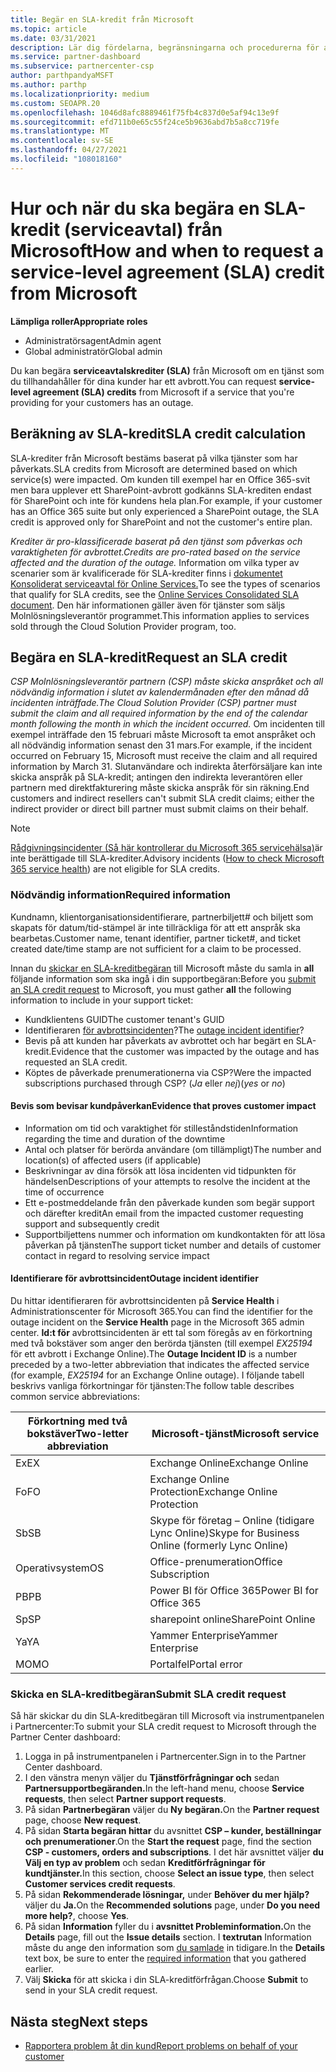 ```yaml
---
title: Begär en SLA-kredit från Microsoft
ms.topic: article
ms.date: 03/31/2021
description: Lär dig fördelarna, begränsningarna och procedurerna för att begära en SLA-kredit (serviceavtal) från Microsoft om dina kunder drabbas av ett tjänstavbrott.
ms.service: partner-dashboard
ms.subservice: partnercenter-csp
author: parthpandyaMSFT
ms.author: parthp
ms.localizationpriority: medium
ms.custom: SEOAPR.20
ms.openlocfilehash: 1046d8afc8889461f75fb4c837d0e5af94c13e9f
ms.sourcegitcommit: efd711b0e65c55f24ce5b9636abd7b5a8cc719fe
ms.translationtype: MT
ms.contentlocale: sv-SE
ms.lasthandoff: 04/27/2021
ms.locfileid: "108018160"
---
```

# <a name="how-and-when-to-request-a-service-level-agreement-sla-credit-from-microsoft"></a><span data-ttu-id="81ae1-103">Hur och när du ska begära en SLA-kredit (serviceavtal) från Microsoft</span><span class="sxs-lookup"><span data-stu-id="81ae1-103">How and when to request a service-level agreement (SLA) credit from Microsoft</span></span>

<span data-ttu-id="81ae1-104">**Lämpliga roller**</span><span class="sxs-lookup"><span data-stu-id="81ae1-104">**Appropriate roles**</span></span>

- <span data-ttu-id="81ae1-105">Administratörsagent</span><span class="sxs-lookup"><span data-stu-id="81ae1-105">Admin agent</span></span>
- <span data-ttu-id="81ae1-106">Global administratör</span><span class="sxs-lookup"><span data-stu-id="81ae1-106">Global admin</span></span>

<span data-ttu-id="81ae1-107">Du kan begära **serviceavtalskrediter (SLA)** från Microsoft om en tjänst som du tillhandahåller för dina kunder har ett avbrott.</span><span class="sxs-lookup"><span data-stu-id="81ae1-107">You can request **service-level agreement (SLA) credits** from Microsoft if a service that you're providing for your customers has an outage.</span></span>

## <a name="sla-credit-calculation"></a><span data-ttu-id="81ae1-108">Beräkning av SLA-kredit</span><span class="sxs-lookup"><span data-stu-id="81ae1-108">SLA credit calculation</span></span>

<span data-ttu-id="81ae1-109">SLA-krediter från Microsoft bestäms baserat på vilka tjänster som har påverkats.</span><span class="sxs-lookup"><span data-stu-id="81ae1-109">SLA credits from Microsoft are determined based on which service(s) were impacted.</span></span> <span data-ttu-id="81ae1-110">Om kunden till exempel har en Office 365-svit men bara upplever ett SharePoint-avbrott godkänns SLA-krediten endast för SharePoint och inte för kundens hela plan.</span><span class="sxs-lookup"><span data-stu-id="81ae1-110">For example, if your customer has an Office 365 suite but only experienced a SharePoint outage, the SLA credit is approved only for SharePoint and not the customer's entire plan.</span></span>

<span data-ttu-id="81ae1-111">*Krediter är pro-klassificerade baserat på den tjänst som påverkas och varaktigheten för avbrottet.*</span><span class="sxs-lookup"><span data-stu-id="81ae1-111">*Credits are pro-rated based on the service affected and the duration of the outage.*</span></span> <span data-ttu-id="81ae1-112">Information om vilka typer av scenarier som är kvalificerade för SLA-krediter finns i [dokumentet Konsoliderat serviceavtal för Online Services.](http://www.microsoftvolumelicensing.com/DocumentSearch.aspx?Mode=3&DocumentTypeId=37)</span><span class="sxs-lookup"><span data-stu-id="81ae1-112">To see the types of scenarios that qualify for SLA credits, see the [Online Services Consolidated SLA document](http://www.microsoftvolumelicensing.com/DocumentSearch.aspx?Mode=3&DocumentTypeId=37).</span></span> <span data-ttu-id="81ae1-113">Den här informationen gäller även för tjänster som säljs Molnlösningsleverantör programmet.</span><span class="sxs-lookup"><span data-stu-id="81ae1-113">This information applies to services sold through the Cloud Solution Provider program, too.</span></span>


## <a name="request-an-sla-credit"></a><span data-ttu-id="81ae1-114">Begära en SLA-kredit</span><span class="sxs-lookup"><span data-stu-id="81ae1-114">Request an SLA credit</span></span>

<span data-ttu-id="81ae1-115">*CSP Molnlösningsleverantör partnern (CSP) måste skicka anspråket och all nödvändig information i slutet av kalendermånaden efter den månad då incidenten inträffade.*</span><span class="sxs-lookup"><span data-stu-id="81ae1-115">*The Cloud Solution Provider (CSP) partner must submit the claim and all required information by the end of the calendar month following the month in which the incident occurred.*</span></span> <span data-ttu-id="81ae1-116">Om incidenten till exempel inträffade den 15 februari måste Microsoft ta emot anspråket och all nödvändig information senast den 31 mars.</span><span class="sxs-lookup"><span data-stu-id="81ae1-116">For example, if the incident occurred on February 15, Microsoft must receive the claim and all required information by March 31.</span></span> <span data-ttu-id="81ae1-117">Slutanvändare och indirekta återförsäljare kan inte skicka anspråk på SLA-kredit; antingen den indirekta leverantören eller partnern med direktfakturering måste skicka anspråk för sin räkning.</span><span class="sxs-lookup"><span data-stu-id="81ae1-117">End customers and indirect resellers can't submit SLA credit claims; either the indirect provider or direct bill partner must submit claims on their behalf.</span></span>

>[!NOTE]
><span data-ttu-id="81ae1-118">[Rådgivningsincidenter (Så här kontrollerar du Microsoft 365 servicehälsa)](https://docs.microsoft.com/microsoft-365/enterprise/view-service-health?&preserve-view=trueo365-worldwide#incidents-and-advisories)är inte berättigade till SLA-krediter.</span><span class="sxs-lookup"><span data-stu-id="81ae1-118">Advisory incidents ([How to check Microsoft 365 service health](https://docs.microsoft.com/microsoft-365/enterprise/view-service-health?&preserve-view=trueo365-worldwide#incidents-and-advisories)) are not eligible for SLA credits.</span></span>

### <a name="required-information"></a><span data-ttu-id="81ae1-119">Nödvändig information</span><span class="sxs-lookup"><span data-stu-id="81ae1-119">Required information</span></span>

<span data-ttu-id="81ae1-120">Kundnamn, klientorganisationsidentifierare, partnerbiljett# och biljett som skapats för datum/tid-stämpel är inte tillräckliga för att ett anspråk ska bearbetas.</span><span class="sxs-lookup"><span data-stu-id="81ae1-120">Customer name, tenant identifier, partner ticket#, and ticket created date/time stamp are not sufficient for a claim to be processed.</span></span>

<span data-ttu-id="81ae1-121">Innan du [skickar en SLA-kreditbegäran](#submit-sla-credit-request) till Microsoft måste du samla in **all** följande information som ska ingå i din supportbegäran:</span><span class="sxs-lookup"><span data-stu-id="81ae1-121">Before you [submit an SLA credit request](#submit-sla-credit-request) to Microsoft, you must gather **all** the following information to include in your support ticket:</span></span>

- <span data-ttu-id="81ae1-122">Kundklientens GUID</span><span class="sxs-lookup"><span data-stu-id="81ae1-122">The customer tenant's GUID</span></span>
- <span data-ttu-id="81ae1-123">Identifieraren [för avbrottsincidenten](#outage-incident-identifier)?</span><span class="sxs-lookup"><span data-stu-id="81ae1-123">The [outage incident identifier](#outage-incident-identifier)?</span></span>
- <span data-ttu-id="81ae1-124">Bevis på att kunden har påverkats av avbrottet och har begärt en SLA-kredit.</span><span class="sxs-lookup"><span data-stu-id="81ae1-124">Evidence that the customer was impacted by the outage and has requested an SLA credit.</span></span>
- <span data-ttu-id="81ae1-125">Köptes de påverkade prenumerationerna via CSP?</span><span class="sxs-lookup"><span data-stu-id="81ae1-125">Were the impacted subscriptions purchased through CSP?</span></span> <span data-ttu-id="81ae1-126">(*Ja* eller *nej*)</span><span class="sxs-lookup"><span data-stu-id="81ae1-126">(*yes* or *no*)</span></span>

#### <a name="evidence-that-proves-customer-impact"></a><span data-ttu-id="81ae1-127">Bevis som bevisar kundpåverkan</span><span class="sxs-lookup"><span data-stu-id="81ae1-127">Evidence that proves customer impact</span></span>

- <span data-ttu-id="81ae1-128">Information om tid och varaktighet för stilleståndstiden</span><span class="sxs-lookup"><span data-stu-id="81ae1-128">Information regarding the time and duration of the downtime</span></span>
- <span data-ttu-id="81ae1-129">Antal och platser för berörda användare (om tillämpligt)</span><span class="sxs-lookup"><span data-stu-id="81ae1-129">The number and location(s) of affected users (if applicable)</span></span>
- <span data-ttu-id="81ae1-130">Beskrivningar av dina försök att lösa incidenten vid tidpunkten för händelsen</span><span class="sxs-lookup"><span data-stu-id="81ae1-130">Descriptions of your attempts to resolve the incident at the time of occurrence</span></span>
- <span data-ttu-id="81ae1-131">Ett e-postmeddelande från den påverkade kunden som begär support och därefter kredit</span><span class="sxs-lookup"><span data-stu-id="81ae1-131">An email from the impacted customer requesting support and subsequently credit</span></span>
- <span data-ttu-id="81ae1-132">Supportbiljettens nummer och information om kundkontakten för att lösa påverkan på tjänsten</span><span class="sxs-lookup"><span data-stu-id="81ae1-132">The support ticket number and details of customer contact in regard to resolving service impact</span></span>


#### <a name="outage-incident-identifier"></a><span data-ttu-id="81ae1-133">Identifierare för avbrottsincident</span><span class="sxs-lookup"><span data-stu-id="81ae1-133">Outage incident identifier</span></span>

<span data-ttu-id="81ae1-134">Du hittar identifieraren för avbrottsincidenten på **Service Health** i Administrationscenter för Microsoft 365.</span><span class="sxs-lookup"><span data-stu-id="81ae1-134">You can find the identifier for the outage incident on the **Service Health** page in the Microsoft 365 admin center.</span></span> <span data-ttu-id="81ae1-135">**Id:t för** avbrottsincidenten är ett tal som föregås av en förkortning med två bokstäver som anger den berörda tjänsten (till exempel *EX25194* för ett avbrott i Exchange Online).</span><span class="sxs-lookup"><span data-stu-id="81ae1-135">The **Outage Incident ID** is a number preceded by a two-letter abbreviation that indicates the affected service (for example, *EX25194* for an Exchange Online outage).</span></span> <span data-ttu-id="81ae1-136">I följande tabell beskrivs vanliga förkortningar för tjänsten:</span><span class="sxs-lookup"><span data-stu-id="81ae1-136">The follow table describes common service abbreviations:</span></span>

| <span data-ttu-id="81ae1-137">Förkortning med två bokstäver</span><span class="sxs-lookup"><span data-stu-id="81ae1-137">Two-letter abbreviation</span></span> | <span data-ttu-id="81ae1-138">Microsoft-tjänst</span><span class="sxs-lookup"><span data-stu-id="81ae1-138">Microsoft service</span></span> |
| ----------------------- | ----------------- |
| <span data-ttu-id="81ae1-139">Ex</span><span class="sxs-lookup"><span data-stu-id="81ae1-139">EX</span></span> | <span data-ttu-id="81ae1-140">Exchange Online</span><span class="sxs-lookup"><span data-stu-id="81ae1-140">Exchange Online</span></span> |
| <span data-ttu-id="81ae1-141">Fo</span><span class="sxs-lookup"><span data-stu-id="81ae1-141">FO</span></span> | <span data-ttu-id="81ae1-142">Exchange Online Protection</span><span class="sxs-lookup"><span data-stu-id="81ae1-142">Exchange Online Protection</span></span> |
| <span data-ttu-id="81ae1-143">Sb</span><span class="sxs-lookup"><span data-stu-id="81ae1-143">SB</span></span> | <span data-ttu-id="81ae1-144">Skype för företag – Online (tidigare Lync Online)</span><span class="sxs-lookup"><span data-stu-id="81ae1-144">Skype for Business Online (formerly Lync Online)</span></span> |
| <span data-ttu-id="81ae1-145">Operativsystem</span><span class="sxs-lookup"><span data-stu-id="81ae1-145">OS</span></span> | <span data-ttu-id="81ae1-146">Office-prenumeration</span><span class="sxs-lookup"><span data-stu-id="81ae1-146">Office Subscription</span></span> |
| <span data-ttu-id="81ae1-147">PB</span><span class="sxs-lookup"><span data-stu-id="81ae1-147">PB</span></span> | <span data-ttu-id="81ae1-148">Power BI för Office 365</span><span class="sxs-lookup"><span data-stu-id="81ae1-148">Power BI for Office 365</span></span> |
| <span data-ttu-id="81ae1-149">Sp</span><span class="sxs-lookup"><span data-stu-id="81ae1-149">SP</span></span> | <span data-ttu-id="81ae1-150">sharepoint online</span><span class="sxs-lookup"><span data-stu-id="81ae1-150">SharePoint Online</span></span> |
| <span data-ttu-id="81ae1-151">Ya</span><span class="sxs-lookup"><span data-stu-id="81ae1-151">YA</span></span> | <span data-ttu-id="81ae1-152">Yammer Enterprise</span><span class="sxs-lookup"><span data-stu-id="81ae1-152">Yammer Enterprise</span></span> |
| <span data-ttu-id="81ae1-153">MO</span><span class="sxs-lookup"><span data-stu-id="81ae1-153">MO</span></span> | <span data-ttu-id="81ae1-154">Portalfel</span><span class="sxs-lookup"><span data-stu-id="81ae1-154">Portal error</span></span> |

### <a name="submit-sla-credit-request"></a><span data-ttu-id="81ae1-155">Skicka en SLA-kreditbegäran</span><span class="sxs-lookup"><span data-stu-id="81ae1-155">Submit SLA credit request</span></span>

<span data-ttu-id="81ae1-156">Så här skickar du din SLA-kreditbegäran till Microsoft via instrumentpanelen i Partnercenter:</span><span class="sxs-lookup"><span data-stu-id="81ae1-156">To submit your SLA credit request to Microsoft through the Partner Center dashboard:</span></span>

1. <span data-ttu-id="81ae1-157">Logga in på instrumentpanelen i Partnercenter.</span><span class="sxs-lookup"><span data-stu-id="81ae1-157">Sign in to the Partner Center dashboard.</span></span>
2. <span data-ttu-id="81ae1-158">I den vänstra menyn väljer du **Tjänstförfrågningar och** sedan **Partnersupportbegäranden.**</span><span class="sxs-lookup"><span data-stu-id="81ae1-158">In the left-hand menu, choose **Service requests**, then select **Partner support requests**.</span></span>
3. <span data-ttu-id="81ae1-159">På sidan **Partnerbegäran** väljer du **Ny begäran.**</span><span class="sxs-lookup"><span data-stu-id="81ae1-159">On the **Partner request** page, choose **New request**.</span></span>
4. <span data-ttu-id="81ae1-160">På sidan **Starta begäran hittar** du avsnittet **CSP – kunder, beställningar och prenumerationer**.</span><span class="sxs-lookup"><span data-stu-id="81ae1-160">On the **Start the request** page, find the section **CSP - customers, orders and subscriptions**.</span></span> <span data-ttu-id="81ae1-161">I det här avsnittet väljer **du Välj en typ av problem** och sedan **Kreditförfrågningar för kundtjänster.**</span><span class="sxs-lookup"><span data-stu-id="81ae1-161">In this section, choose **Select an issue type**, then select **Customer services credit requests**.</span></span>
5. <span data-ttu-id="81ae1-162">På sidan **Rekommenderade lösningar,** under **Behöver du mer hjälp?** väljer du **Ja.**</span><span class="sxs-lookup"><span data-stu-id="81ae1-162">On the **Recommended solutions** page, under **Do you need more help?**, choose **Yes**.</span></span>
6. <span data-ttu-id="81ae1-163">På sidan **Information** fyller du i **avsnittet Probleminformation.**</span><span class="sxs-lookup"><span data-stu-id="81ae1-163">On the **Details** page, fill out the **Issue details** section.</span></span> <span data-ttu-id="81ae1-164">I **textrutan** Information måste du ange den information som [du samlade](#required-information) in tidigare.</span><span class="sxs-lookup"><span data-stu-id="81ae1-164">In the **Details** text box, be sure to enter the [required information](#required-information) that you gathered earlier.</span></span>
7. <span data-ttu-id="81ae1-165">Välj **Skicka** för att skicka i din SLA-kreditförfrågan.</span><span class="sxs-lookup"><span data-stu-id="81ae1-165">Choose **Submit** to send in your SLA credit request.</span></span>

## <a name="next-steps"></a><span data-ttu-id="81ae1-166">Nästa steg</span><span class="sxs-lookup"><span data-stu-id="81ae1-166">Next steps</span></span>

- [<span data-ttu-id="81ae1-167">Rapportera problem åt din kund</span><span class="sxs-lookup"><span data-stu-id="81ae1-167">Report problems on behalf of your customer</span></span>](report-problems-on-behalf-of-a-customer.md)
